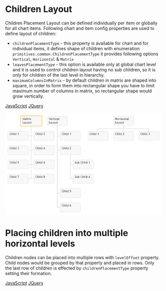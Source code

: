 # Children Layout
Children Placement Layout can be defined individually per item or globally for all chart items. Following chart and item config properties are used to define layout of children:

* `childrenPlacementType` - this property is available for chart and for individual items, it defines shape of children with enumeration `primitives.common.ChildrenPlacementType` it provides following options `Vertical`, `Horizontal` & `Matrix`
* `leavesPlacementType` - this option is available only at global chart level and it is used to control children layout having no sub children, so it is only for children of the last level in hierarchy.
* `maximumColumnsInMatrix` - by default children in matrix are shaped into square, in order to form them into rectangular shape you have to limit maximum number of columns in matrix, so rectangular shape would grow vertically.

[JavaScript](javascript.controls/CaseChildrenPlacementType.html)
[JQuery](jquery.widgets/CaseChildrenPlacementType.html)

![Screenshot](images/screenshots/CaseChildrenPlacementType.png)

# Placing children into multiple horizontal levels
Children nodes can be placed into multiple rows with `levelOffset` property. Child nodes would be grouped by that property and placed in rows. Only the last row of children is effected by `childrenPlacementType` property setting their formation.

[JavaScript](javascript.controls/CaseChildNodeLevelOffset.html)
[JQuery](jquery.widgets/CaseChildNodeLevelOffset.html)